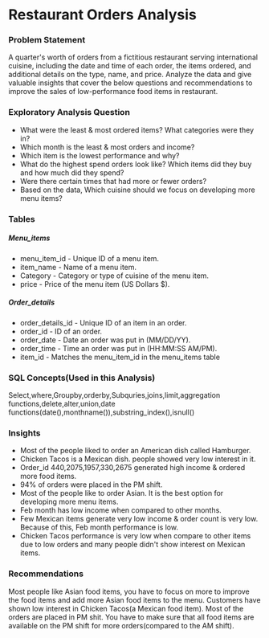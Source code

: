  # Restaurant Orders Analysis
 
 ### Problem Statement
 A quarter's worth of orders from a fictitious restaurant serving international cuisine, including the date and time of each order, the items ordered, and additional details on the type, name, and price. Analyze the data and give valuable insights that cover the below questions and recommendations to improve the sales of low-performance food items in restaurant.
 
### Exploratory Analysis Question
* What were the least & most ordered items? What categories were they in?
* Which month is the least & most orders and income?
* Which item is the lowest performance and why?
* What do the highest spend orders look like? Which items did they buy and how much did they spend?
* Were there certain times that had more or fewer orders?
* Based on the data, Which cuisine should we focus on developing more menu items?

### Tables
##### Menu_items
* menu_item_id - Unique ID of a menu item.
* item_name - Name of a menu item.
* Category - Category or type of cuisine of the menu item.
* price - Price of the menu item (US Dollars $).
##### Order_details
* order_details_id - Unique ID of an item in an order.
* order_id - ID of an order.
* order_date - Date an order was put in (MM/DD/YY).
* order_time - Time an order was put in (HH:MM:SS AM/PM).
* item_id - Matches the menu_item_id in the menu_items table

### SQL Concepts(Used in this Analysis)
Select,where,Groupby,orderby,Subquries,joins,limit,aggregation functions,delete,alter,union,date functions(date(),monthname()),substring_index(),isnull()

### Insights
* Most of the people liked to order an American dish called Hamburger. 
* Chicken Tacos is a Mexican dish. people showed very low interest in it.
* Order_id 440,2075,1957,330,2675 generated high income & ordered more food items.
* 94% of orders were placed in the PM shift.
* Most of the people like to order Asian. It is the best option for developing more menu items.
* Feb month has low income when compared to other months.
* Few Mexican items generate very low income & order count is very low. Because of this, Feb month performance is low.
* Chicken Tacos performance is very low when compare to other items due to low orders and many people didn't show interest on Mexican items.

### Recommendations
Most people like Asian food items, you have to focus on more to improve the food items and add more Asian food items to the menu. Customers have shown low interest in Chicken Tacos(a Mexican food item). Most of the orders are placed in PM shit. You have to make sure that all food items are available on the PM shift for more orders(compared to the AM shift).






           
